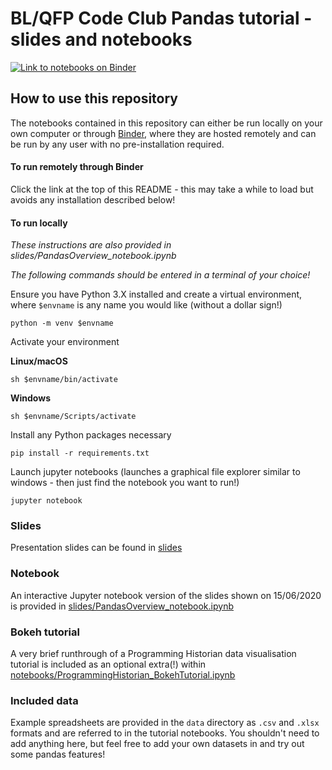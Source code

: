 # BL/QFP Code Club Pandas tutorial - slides and notebooks
[![Link to notebooks on Binder](https://mybinder.org/badge_logo.svg)](https://mybinder.org/v2/gh/harryjmoss/BLPandasTutorial/master)

## How to use this repository
The notebooks contained in this repository can either be run locally on your own computer or through [Binder](https://mybinder.org/), where they are hosted remotely and can be run by any user with no pre-installation required. 

#### To run remotely through Binder 
Click the link at the top of this README - this may take a while to load but avoids any installation described below!

#### To run locally
*These instructions are also provided in slides/PandasOverview_notebook.ipynb*

*The following commands should be entered in a terminal of your choice!*  

Ensure you have Python 3.X installed and create a virtual environment, where `$envname` is any name you would like (without a dollar sign!)
```
python -m venv $envname
```
Activate your environment

**Linux/macOS**
```
sh $envname/bin/activate
```

**Windows**
```
sh $envname/Scripts/activate
```
Install any Python packages necessary
```
pip install -r requirements.txt
```
Launch jupyter notebooks (launches a graphical file explorer similar to windows - then just find the notebook you want to run!)
```
jupyter notebook
```

### Slides
Presentation slides can be found in [slides](slides/)

### Notebook
An interactive Jupyter notebook version of the slides shown on 15/06/2020 is provided in [slides/PandasOverview_notebook.ipynb](slides/PandasOverview_notebook.ipynb)

### Bokeh tutorial
A very brief runthrough of a Programming Historian data visualisation tutorial is included as an optional extra(!) within [notebooks/ProgrammingHistorian_BokehTutorial.ipynb](notebooks/ProgrammingHistorian_BokehTutorial.ipynb)

### Included  data
Example spreadsheets are provided in the `data` directory as `.csv` and `.xlsx` formats and are referred to in the tutorial notebooks. You shouldn't need to add anything here, but feel free to add your own datasets in and try out some pandas features!



